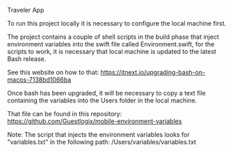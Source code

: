 Traveler App

To run this project locally it is necessary to configure the local machine first. 

The project contains a couple of shell scripts in the build phase that inject environment variables into the swift file called Environment.swift, for the scripts to work, it is necessary that local machine is updated to the latest Bash release. 

See this website on how to that: 
https://itnext.io/upgrading-bash-on-macos-7138bd1066ba

Once bash has been upgraded, it will be necessary to copy a text file containing the variables into the Users folder in the local machine. 

That file can be found in this repository: https://github.com/Guestlogix/mobile-environment-variables

Note: The script that injects the environment variables looks for "variables.txt" in the following path: /Users/variables/variables.txt

